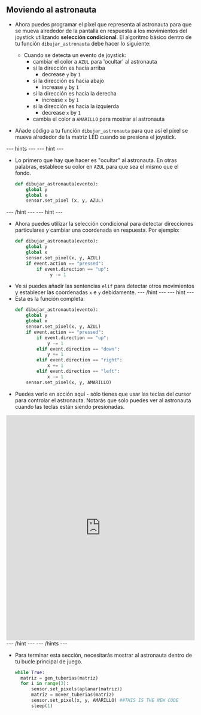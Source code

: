 ## Moviendo al astronauta

- Ahora puedes programar el píxel que representa al astronauta para que se mueva alrededor de la pantalla en respuesta a los movimientos del joystick utilizando **selección condicional**. El algoritmo básico dentro de tu función `dibujar_astronauta` debe hacer lo siguiente:
  - Cuando se detecta un evento de joystick:
    - cambiar el color a `AZUL` para 'ocultar' al astronauta
    - si la dirección es hacia arriba
      - decrease `y` by `1`
    - si la dirección es hacia abajo
      - increase `y` by `1`
    - si la dirección es hacia la derecha
      - increase `x` by `1`
    - si la dirección es hacia la izquierda
      - decrease `x` by `1`
    - cambia el color a `AMARILLO` para mostrar al astronauta

- Añade código a tu función `dibujar_astronauta` para que así el píxel se mueva alrededor de la matriz LED cuando se presiona el joystick.

--- hints ---
 --- hint ---
- Lo primero que hay que hacer es "ocultar" al astronauta. En otras palabras, establece su color en `AZUL` para que sea el mismo que el fondo.
    ```python
    def dibujar_astronauta(evento):
        global y
        global x
        sensor.set_pixel (x, y, AZUL)
    ```
--- /hint --- --- hint ---
- Ahora puedes utilizar la selección condicional para detectar direcciones particulares y cambiar una coordenada en respuesta. Por ejemplo:
  ```python
  def dibujar_astronauta(evento):
      global y
      global x
      sensor.set_pixel(x, y, AZUL)
      if event.action == "pressed":
          if event.direction == "up":
               y -= 1
  ```
- Ve si puedes añadir las sentencias `elif` para detectar otros movimientos y establecer las coordenadas `x` e `y` debidamente.
--- /hint ---
 --- hint ---
- Esta es la función completa:
  ```python
  def dibujar_astronauta(evento):
      global y      
      global x
      sensor.set_pixel(x, y, AZUL)
      if event.action == "pressed":
          if event.direction == "up":
              y -= 1
          elif event.direction == "down":
              y += 1
          elif event.direction == "right":
              x += 1
          elif event.direction == "left":
              x -= 1
      sensor.set_pixel(x, y, AMARILLO)
  ```
- Puedes verlo en acción aquí - sólo tienes que usar las teclas del cursor para controlar el astronauta. Notarás que solo puedes ver al astronauta cuando las teclas están siendo presionadas. 
<iframe src="https://trinket.io/embed/python/d452f9cdd4" width="100%" height="600" frameborder="0" marginwidth="0" marginheight="0" allowfullscreen mark="crwd-mark"></iframe>
--- /hint ---
--- /hints ---

- Para terminar esta sección, necesitarás mostrar al astronauta dentro de tu bucle principal de juego.

    ```python
    while True:
      matriz = gen_tuberias(matriz)
      for i in range(3):
          sensor.set_pixels(aplanar(matriz))
          matriz = mover_tuberias(matriz)
          sensor.set_pixel(x, y, AMARILLO) ##THIS IS THE NEW CODE
          sleep(1)
    ```
